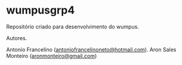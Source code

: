 # wumpusgrp4
Repositório criado para desenvolvimento do wumpus.

Autores.

Antonio Francelino (antoniofrancelinoneto@hotmail.com).
Aron Sales Monteiro (aronmonteiro@gmail.com)
